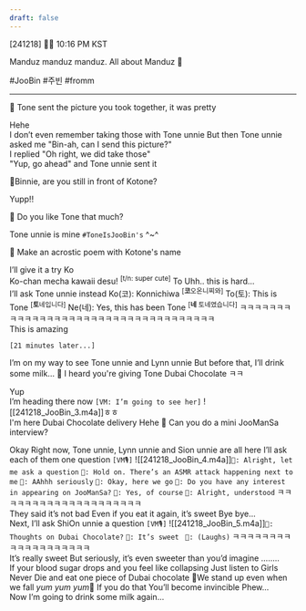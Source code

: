 ```yaml
---
draft: false
---
```

[241218] 🐣💭 10:16 PM KST

Manduz manduz manduz. All about Manduz 🥟

#JooBin #주빈 #fromm
___

🫧 Tone sent the picture you took together, it was pretty

Hehe  
I don’t even remember taking those with Tone unnie
But then Tone unnie asked me
"Bin-ah, can I send this picture?"  
I replied "Oh right, we did take those"  
"Yup, go ahead" and Tone unnie sent it

🫧Binnie, are you still in front of Kotone?

Yupp!!

🫧 Do you like Tone that much?

Tone unnie is mine
 `#ToneIsJooBin's`
 ^~^

🫧 Make an acrostic poem with Kotone's name

I’ll give it a try
Ko  
Ko-chan mecha kawaii desu! <sup>[t/n: super cute]</sup>
To 
Uhh.. this is hard…  
I’ll ask Tone unnie instead
Ko(코): Konnichiwa  <sup>[**코**오온니찌와]</sup>
To(토): This is Tone  <sup>[**토**네입니다]</sup>
Ne(네): Yes, this has been Tone <sup>[**네** 토네였습니다]</sup>
ㅋㅋㅋㅋㅋㅋㅋㅋㅋㅋㅋㅋㅋㅋㅋㅋㅋㅋㅋㅋㅋㅋㅋㅋㅋㅋㅋㅋㅋㅋㅋㅋㅋㅋㅋ  
This is amazing

`[21 minutes later...]`

I’m on my way to see Tone unnie and Lynn unnie
But before that, I’ll drink some milk…
🫧 I heard you're giving Tone Dubai Chocolate ㅋㅋ

Yup  
I’m heading there now
`[VM: I’m going to see her]`
![[241218_JooBin_3.m4a]]ㅎㅎ  
I'm here
Dubai Chocolate delivery
Hehe
🫧 Can you do a mini JooManSa interview?

Okay
Right now, Tone unnie, Lynn unnie and Sion unnie are all here
I’ll ask each of them one question
`[VM🎙️]` ![[241218_JooBin_4.m4a]]`🐣: Alright, let me ask a question`
`🐣: Hold on. There’s an ASMR attack happening next to me`
`🐣: AAhhh seriously`
`🐣: Okay, here we go`
`🐣: Do you have any interest in appearing on JooManSa?`
`🦭: Yes, of course`
`🐣: Alright, understood`
ㅋㅋㅋㅋㅋㅋㅋㅋㅋㅋㅋㅋㅋㅋㅋㅋㅋㅋㅋㅋ  
They said it’s not bad
Even if you eat it again, it’s sweet 
Bye bye...  
Next, I’ll ask ShiOn unnie a question
`[VM🎙️]` ![[241218_JooBin_5.m4a]]`🐣: Thoughts on Dubai Chocolate?`
`🍞: It’s sweet `
`🐣: (Laughs)`
ㅋㅋㅋㅋㅋㅋㅋㅋㅋㅋㅋㅋㅋㅋㅋㅋㅋㅋㅋ  
It’s really sweet 
But seriously, it’s even sweeter than you’d imagine
……..  
If your blood sugar drops and you feel like collapsing 
Just listen to Girls Never Die
and eat one piece of Dubai chocolate
🎵We stand up even when we fall *yum yum yum*🎵
If you do that
You’ll become invincible
Phew...  
Now I’m going to drink some milk again...
